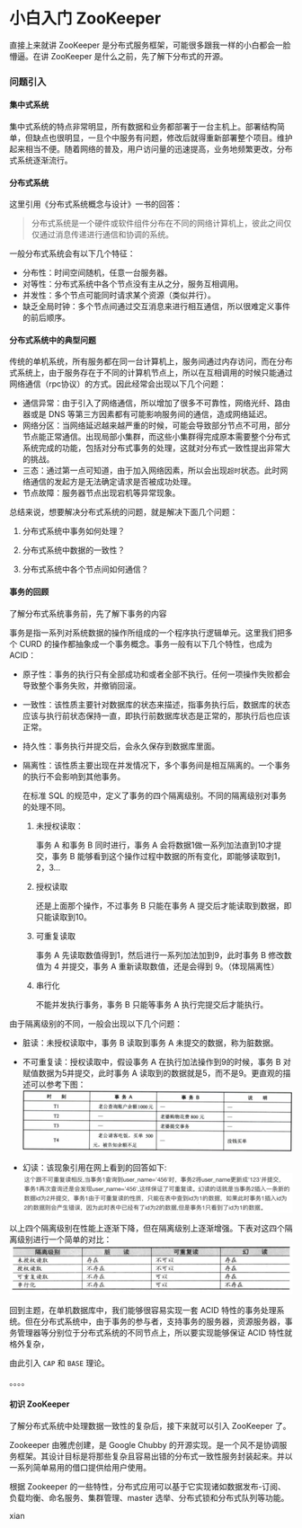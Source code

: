 # 小白入门 ZooKeeper
直接上来就讲 ZooKeeper 是分布式服务框架，可能很多跟我一样的小白都会一脸懵逼。在讲 ZooKeeper 是什么之前，先了解下分布式的开源。

### 问题引入
#### 集中式系统

集中式系统的特点非常明显，所有数据和业务都部署于一台主机上。部署结构简单，但缺点也很明显，一旦个中服务有问题，修改后就得重新部署整个项目。维护起来相当不便。随着网络的普及，用户访问量的迅速提高，业务地频繁更改，分布式系统逐渐流行。

#### 分布式系统

这里引用《分布式系统概念与设计》一书的回答：
> 分布式系统是一个硬件或软件组件分布在不同的网络计算机上，彼此之间仅仅通过消息传递进行通信和协调的系统。

一般分布式系统会有以下几个特征：

- 分布性：时间空间随机，任意一台服务器。
- 对等性：分布式系统中各个节点没有主从之分，服务互相调用。
- 并发性：多个节点可能同时请求某个资源（类似并行）。
- 缺乏全局时钟：多个节点间通过交互消息来进行相互通信，所以很难定义事件的前后顺序。

#### 分布式系统中的典型问题

传统的单机系统，所有服务都在同一台计算机上，服务间通过内存访问，而在分布式系统上，由于服务存在于不同的计算机节点上，所以在互相调用的时候只能通过网络通信（rpc协议）的方式。因此经常会出现以下几个问题：

- 通信异常：由于引入了网络通信，所以增加了很多不可靠性，网络光纤、路由器或是 DNS 等第三方因素都有可能影响服务间的通信，造成网络延迟。
- 网络分区：当网络延迟越来越严重的时候，可能会导致部分节点不可用，部分节点能正常通信。出现局部小集群，而这些小集群得完成原本需要整个分布式系统完成的功能，包括对分布式事务的处理，这就对分布式一致性提出非常大的挑战。
- 三态：通过第一点可知道，由于加入网络因素，所以会出现`超时`状态。此时网络通信的发起方是无法确定请求是否被成功处理。
- 节点故障：服务器节点出现宕机等异常现象。

总结来说，想要解决分布式系统的问题，就是解决下面几个问题：

1. 分布式系统中事务如何处理？

2. 分布式系统中数据的一致性？

3. 分布式系统中各个节点间如何通信？

#### 事务的回顾
了解分布式系统事务前，先了解下事务的内容

事务是指一系列对系统数据的操作所组成的一个程序执行逻辑单元。这里我们把多个 CURD 的操作都抽象成一个事务概念。事务一般有以下几个特性，也成为 ACID：

- 原子性：事务的执行只有全部成功和或者全部不执行。任何一项操作失败都会导致整个事务失败，并撤销回滚。

- 一致性：该性质主要针对数据库的状态来描述，指事务执行后，数据库的状态应该与执行前状态保持一直，即执行前数据库状态是正常的，那执行后也应该正常。

- 持久性：事务执行并提交后，会永久保存到数据库里面。

- 隔离性：该性质主要出现在并发情况下，多个事务间是相互隔离的。一个事务的执行不会影响到其他事务。

    在标准 SQL 的规范中，定义了事务的四个隔离级别。不同的隔离级别对事务的处理不同。
    
    1. 未授权读取：
         
        事务 A 和事务 B 同时进行，事务 A 会将数据1做一系列加法直到10才提交，事务 B 能够看到这个操作过程中数据的所有变化，即能够读取到1，2，3...
            
    2. 授权读取

        还是上面那个操作，不过事务 B 只能在事务 A 提交后才能读取到数据，即只能读取到10。
        
    3. 可重复读取

        事务 A 先读取数值得到1，然后进行一系列加法加到9，此时事务 B 修改数值为 4 并提交，事务 A 重新读取数值，还是会得到 9。（体现隔离性）

    4. 串行化

        不能并发执行事务，事务 B 只能等事务 A 执行完提交后才能执行。
        
由于隔离级别的不同，一般会出现以下几个问题：

- 脏读：未授权读取中，事务 B 读取到事务 A 未提交的数据，称为脏数据。

- 不可重复读：授权读取中，假设事务 A 在执行加法操作到9的时候，事务 B 对赋值数据为5并提交，此时事务 A 读取到的数据就是5，而不是9。更直观的描述可以参考下图：
  ![](media/15217268092191/15217332038063.jpg)

- 幻读：该现象引用在网上看到的回答如下:
 ![](media/15217268092191/15217333728670.jpg)
 
 以上四个隔离级别在性能上逐渐下降，但在隔离级别上逐渐增强。下表对这四个隔离级别进行一个简单的对比：
 ![](media/15217268092191/15217334416706.jpg)

回到主题，在单机数据库中，我们能够很容易实现一套 ACID 特性的事务处理系统。但在分布式系统中，由于事务的参与者，支持事务的服务器，资源服务器，事务管理器等分别位于分布式系统的不同节点上，所以要实现能够保证 ACID 特性就格外复杂，

由此引入 `CAP` 和 `BASE` 理论。

。。。。

#### 初识 ZooKeeper 
了解分布式系统中处理数据一致性的复杂后，接下来就可以引入 ZooKeeper 了。

Zookeeper 由雅虎创建，是 Google Chubby 的开源实现。是一个风不是协调服务框架。其设计目标是将那些复杂且容易出错的分布式一致性服务封装起来。并以一系列简单易用的借口提供给用户使用。

根据 Zookeeper 的一些特性，分布式应用可以基于它实现诸如数据发布-订阅、负载均衡、命名服务、集群管理、master 选举、分布式锁和分布式队列等功能。

xian


